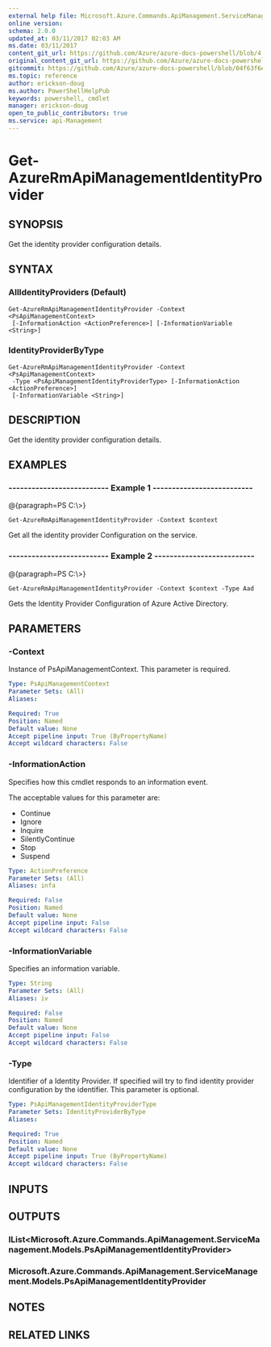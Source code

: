 ```yaml
---
external help file: Microsoft.Azure.Commands.ApiManagement.ServiceManagement.dll-Help.xml
online version:
schema: 2.0.0
updated_at: 03/11/2017 02:03 AM
ms.date: 03/11/2017
content_git_url: https://github.com/Azure/azure-docs-powershell/blob/4.0.0/azureps-cmdlets-docs/ResourceManager/AzureRM.ApiManagement/v3.5.0/Get-AzureRmApiManagementIdentityProvider.md
original_content_git_url: https://github.com/Azure/azure-docs-powershell/blob/4.0.0/azureps-cmdlets-docs/ResourceManager/AzureRM.ApiManagement/v3.5.0/Get-AzureRmApiManagementIdentityProvider.md
gitcommit: https://github.com/Azure/azure-docs-powershell/blob/04f63f6e685743ace2c57eb157574e34e8610b1c
ms.topic: reference
author: erickson-doug
ms.author: PowerShellHelpPub
keywords: powershell, cmdlet
manager: erickson-doug
open_to_public_contributors: true
ms.service: api-Management
---
```


# Get-AzureRmApiManagementIdentityProvider

## SYNOPSIS
Get the identity provider configuration details.

## SYNTAX

### AllIdentityProviders (Default)
```
Get-AzureRmApiManagementIdentityProvider -Context <PsApiManagementContext>
 [-InformationAction <ActionPreference>] [-InformationVariable <String>]
```

### IdentityProviderByType
```
Get-AzureRmApiManagementIdentityProvider -Context <PsApiManagementContext>
 -Type <PsApiManagementIdentityProviderType> [-InformationAction <ActionPreference>]
 [-InformationVariable <String>]
```

## DESCRIPTION
Get the identity provider configuration details.

## EXAMPLES

### --------------------------  Example 1  --------------------------
@{paragraph=PS C:\\\>}

```
Get-AzureRmApiManagementIdentityProvider -Context $context
```

Get all the identity provider Configuration on the service.

### --------------------------  Example 2  --------------------------
@{paragraph=PS C:\\\>}

```
Get-AzureRmApiManagementIdentityProvider -Context $context -Type Aad
```

Gets the Identity Provider Configuration of Azure Active Directory.

## PARAMETERS

### -Context
Instance of PsApiManagementContext.
This parameter is required.

```yaml
Type: PsApiManagementContext
Parameter Sets: (All)
Aliases: 

Required: True
Position: Named
Default value: None
Accept pipeline input: True (ByPropertyName)
Accept wildcard characters: False
```

### -InformationAction
Specifies how this cmdlet responds to an information event.

The acceptable values for this parameter are:

- Continue
- Ignore
- Inquire
- SilentlyContinue
- Stop
- Suspend

```yaml
Type: ActionPreference
Parameter Sets: (All)
Aliases: infa

Required: False
Position: Named
Default value: None
Accept pipeline input: False
Accept wildcard characters: False
```

### -InformationVariable
Specifies an information variable.

```yaml
Type: String
Parameter Sets: (All)
Aliases: iv

Required: False
Position: Named
Default value: None
Accept pipeline input: False
Accept wildcard characters: False
```

### -Type
Identifier of a Identity Provider.
If specified will try to find identity provider configuration by the identifier.
This parameter is optional.

```yaml
Type: PsApiManagementIdentityProviderType
Parameter Sets: IdentityProviderByType
Aliases: 

Required: True
Position: Named
Default value: None
Accept pipeline input: True (ByPropertyName)
Accept wildcard characters: False
```

## INPUTS

## OUTPUTS

### IList<Microsoft.Azure.Commands.ApiManagement.ServiceManagement.Models.PsApiManagementIdentityProvider>

### Microsoft.Azure.Commands.ApiManagement.ServiceManagement.Models.PsApiManagementIdentityProvider

## NOTES

## RELATED LINKS

